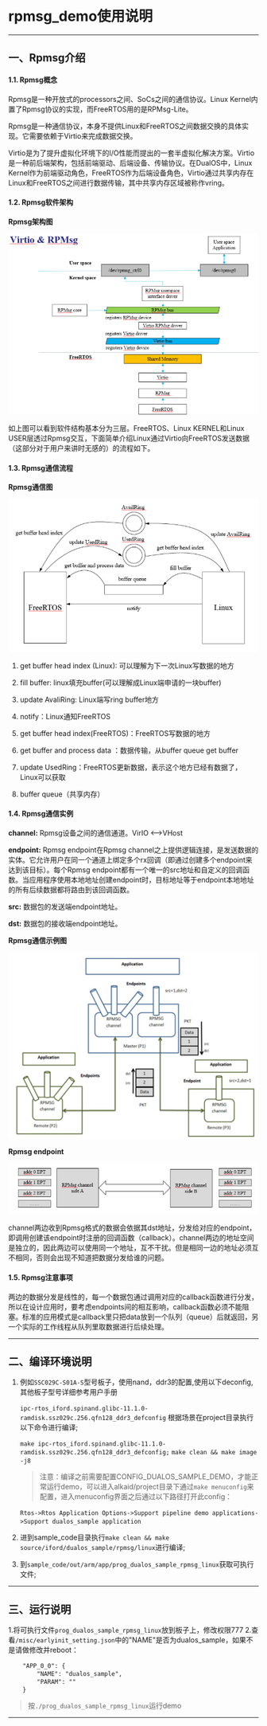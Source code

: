﻿# rpmsg_demo使用说明

---
## 一、Rpmsg介绍
#### 1.1. Rpmsg概念

Rpmsg是一种开放式的processors之间、SoCs之间的通信协议。Linux Kernel内置了Rpmsg协议的实现，而FreeRTOS用的是RPMsg-Lite。

Rpmsg是一种通信协议，本身不提供Linux和FreeRTOS之间数据交换的具体实现。它需要依赖于Virtio来完成数据交换。

Virtio是为了提升虚拟化环境下的I/O性能而提出的一套半虚拟化解决方案。Virtio是一种前后端架构，包括前端驱动、后端设备、传输协议。在DualOS中，Linux Kernel作为前端驱动角色，FreeRTOS作为后端设备角色，Virtio通过共享内存在Linux和FreeRTOS之间进行数据传输，其中共享内存区域被称作vring。

#### 1.2. Rpmsg软件架构

<b>Rpmsg架构图</b>

![](mymedia/rpmsg01.png)

如上图可以看到软件结构基本分为三层。FreeRTOS、Linux KERNEL和Linux USER层透过Rpmsg交互，下面简单介绍Linux通过Virtio向FreeRTOS发送数据（这部分对于用户来讲时无感的）的流程如下。

#### 1.3. Rpmsg通信流程

<b>Rpmsg通信图</b>

![](mymedia/rpmsg02.png)

1. get buffer head index (Linux): 可以理解为下一次Linux写数据的地方

2. fill buffer: linux填充buffer(可以理解成Linux端申请的一块buffer)

3. update AvaliRing: Linux端写ring buffer地方

4. notify：Linux通知FreeRTOS

5. get buffer head index(FreeRTOS)：FreeRTOS写数据的地方
6. get buffer and process data ：数据传输，从buffer queue get buffer

7. update UsedRing：FreeRTOS更新数据，表示这个地方已经有数据了，Linux可以获取

8. buffer queue（共享内存）

#### 1.4. Rpmsg通信实例

**channel:** Rpmsg设备之间的通信通道。VirIO <-->VHost

**endpoint:** Rpmsg endpoint在Rpmsg channel之上提供逻辑连接，是发送数据的实体。它允许用户在同一个通道上绑定多个rx回调（即通过创建多个endpoint来达到该目标）。每个Rpmsg endpoint都有一个唯一的src地址和自定义的回调函数。当应用程序使用本地地址创建endpoint时，目标地址等于endpoint本地地址的所有后续数据都将路由到该回调函数。

**src:** 数据包的发送端endpoint地址。

**dst:** 数据包的接收端endpoint地址。

<b>Rpmsg通信示例图</b>

![](mymedia/rpmsg03.png)

<b>Rpmsg endpoint</b>

![](mymedia/rpmsg04.png)

channel两边收到Rpmsg格式的数据会依据其dst地址，分发给对应的endpoint，即调用创建该endpoint时注册的回调函数（callback）。channel两边的地址空间是独立的，因此两边可以使用同一个地址，互不干扰。但是相同一边的地址必须互不相同，否则会出现不知道把数据分发给谁的问题。

#### 1.5. Rpmsg注意事项

两边的数据分发是线性的，每一个数据包通过调用对应的callback函数进行分发，所以在设计应用时，要考虑endpoints间的相互影响，callback函数必须不能阻塞。标准的应用模式是callback里只把data放到一个队列（queue）后就返回，另一个实际的工作线程从队列里取数据进行后续处理。

---
## 二、编译环境说明
1. 例如`SSC029C-S01A-S`型号板子，使用nand，ddr3的配置,使用以下deconfig,其他板子型号详细参考用户手册

    `ipc-rtos_iford.spinand.glibc-11.1.0-ramdisk.ssz029c.256.qfn128_ddr3_defconfig`
    根据场景在project目录执行以下命令进行编译;

    `make ipc-rtos_iford.spinand.glibc-11.1.0-ramdisk.ssz029c.256.qfn128_ddr3_defconfig;`
    `make clean && make image -j8`

    > 注意：编译之前需要配置CONFIG_DUALOS_SAMPLE_DEMO，才能正常运行demo，可以进入alkaid/project目录下通过`make menuconfig`来配置，进入menuconfig界面之后通过以下路径打开此config：

    `Rtos->Rtos Application Options->Support pipeline demo applications->Support dualos_sample application`

2. 进到sample_code目录执行`make clean && make source/iford/dualos_sample/rpmsg/linux`进行编译;

3. 到`sample_code/out/arm/app/prog_dualos_sample_rpmsg_linux`获取可执行文件;

---
## 三、运行说明
1.将可执行文件`prog_dualos_sample_rpmsg_linux`放到板子上，修改权限777
2.查看`/misc/earlyinit_setting.json`中的"NAME"是否为dualos_sample，如果不是请做修改并reboot：

```
    "APP_0_0": {
        "NAME": "dualos_sample",
        "PARAM": ""
    }
```

> 按`./prog_dualos_sample_rpmsg_linux`运行demo
---